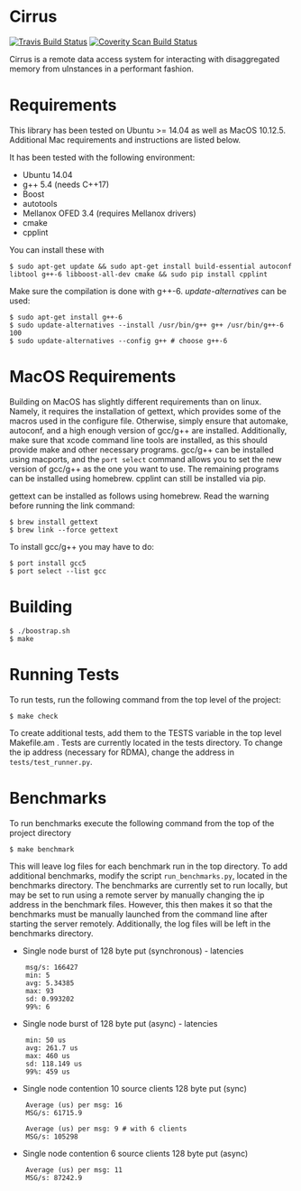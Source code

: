 Cirrus
==================================

[![Travis Build Status](https://travis-ci.org/jcarreira/ddc.svg?branch=master)](https://travis-ci.org/jcarreira/ddc)
[![Coverity Scan Build Status](https://scan.coverity.com/projects/10708/badge.svg)](https://scan.coverity.com/projects/jcarreira-ddc)

Cirrus is a remote data access system for interacting with disaggregated memory from uInstances in a performant fashion.

Requirements
============

This library has been tested on Ubuntu >= 14.04 as well as MacOS 10.12.5. Additional Mac requirements and instructions are listed below.

It has been tested with the following environment:
* Ubuntu 14.04
* g++ 5.4 (needs C++17)
* Boost
* autotools
* Mellanox OFED 3.4 (requires Mellanox drivers)
* cmake
* cpplint

You can install these with

    $ sudo apt-get update && sudo apt-get install build-essential autoconf libtool g++-6 libboost-all-dev cmake && sudo pip install cpplint

Make sure the compilation is done with g++-6. *update-alternatives* can be used:

    $ sudo apt-get install g++-6
    $ sudo update-alternatives --install /usr/bin/g++ g++ /usr/bin/g++-6 100
    $ sudo update-alternatives --config g++ # choose g++-6

MacOS Requirements
============
Building on MacOS has slightly different requirements than on linux. Namely, it requires the installation of gettext, which provides some of the macros used in the configure file. Otherwise, simply ensure that automake, autoconf, and a high enough version of gcc/g++ are installed. Additionally, make sure that xcode command line tools are installed, as this should provide make and other necessary programs. gcc/g++ can be installed using macports, and the `port select` command allows you to set the new version of gcc/g++ as the one you want to use. The remaining programs can be installed using homebrew. cpplint can still be installed via pip.

gettext can be installed as follows using homebrew. Read the warning before running the link command:

    $ brew install gettext
    $ brew link --force gettext

To install gcc/g++ you may have to do:

    $ port install gcc5
    $ port select --list gcc

Building
=========

    $ ./boostrap.sh
    $ make


Running Tests
=============

To run tests, run the following command from the top level of the project:

    $ make check

To create additional tests, add them to the TESTS variable in the top level Makefile.am . Tests are currently located in the tests directory. To change the ip address (necessary for RDMA), change the address in `tests/test_runner.py`.


Benchmarks
=============

To run benchmarks execute the following command from the top of the project directory

    $ make benchmark

This will leave log files for each benchmark run in the top directory. To add additional benchmarks, modify the script `run_benchmarks.py`, located in the benchmarks directory. The benchmarks are currently set to run locally, but may be set to run using a remote server by manually changing the ip address in the benchmark files. However, this then makes it so that the benchmarks must be manually launched from the command line after starting the server remotely. Additionally, the log files will be left in the benchmarks directory.

* Single node burst of 128 byte put (synchronous) - latencies
```
    msg/s: 166427
    min: 5
    avg: 5.34385
    max: 93
    sd: 0.993202
    99%: 6
```
* Single node burst of 128 byte put (async) - latencies
```
    min: 50 us
    avg: 261.7 us
    max: 460 us
    sd: 118.149 us
    99%: 459 us
```
* Single node contention 10 source clients 128 byte put (sync)
```
    Average (us) per msg: 16
    MSG/s: 61715.9
```
```
    Average (us) per msg: 9 # with 6 clients
    MSG/s: 105298
```
* Single node contention 6 source clients 128 byte put (async)
```
    Average (us) per msg: 11
    MSG/s: 87242.9
```
